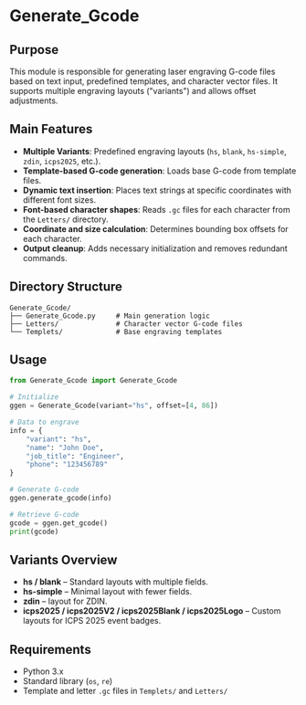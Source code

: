 # Generate_Gcode

## Purpose
This module is responsible for generating laser engraving G-code files based on text input, predefined templates, and character vector files. It supports multiple engraving layouts ("variants") and allows offset adjustments.

## Main Features
- **Multiple Variants**: Predefined engraving layouts (`hs`, `blank`, `hs-simple`, `zdin`, `icps2025`, etc.).
- **Template-based G-code generation**: Loads base G-code from template files.
- **Dynamic text insertion**: Places text strings at specific coordinates with different font sizes.
- **Font-based character shapes**: Reads `.gc` files for each character from the `Letters/` directory.
- **Coordinate and size calculation**: Determines bounding box offsets for each character.
- **Output cleanup**: Adds necessary initialization and removes redundant commands.

## Directory Structure
```
Generate_Gcode/
├── Generate_Gcode.py     # Main generation logic
├── Letters/              # Character vector G-code files
└── Templets/             # Base engraving templates
```

## Usage
```python
from Generate_Gcode import Generate_Gcode

# Initialize
ggen = Generate_Gcode(variant="hs", offset=[4, 86])

# Data to engrave
info = {
    "variant": "hs",
    "name": "John Doe",
    "job_title": "Engineer",
    "phone": "123456789"
}

# Generate G-code
ggen.generate_gcode(info)

# Retrieve G-code
gcode = ggen.get_gcode()
print(gcode)
```

## Variants Overview
- **hs / blank** – Standard layouts with multiple fields.
- **hs-simple** – Minimal layout with fewer fields.
- **zdin** – layout for ZDIN.
- **icps2025 / icps2025V2 / icps2025Blank / icps2025Logo** – Custom layouts for ICPS 2025 event badges.

## Requirements
- Python 3.x
- Standard library (`os`, `re`)
- Template and letter `.gc` files in `Templets/` and `Letters/`
